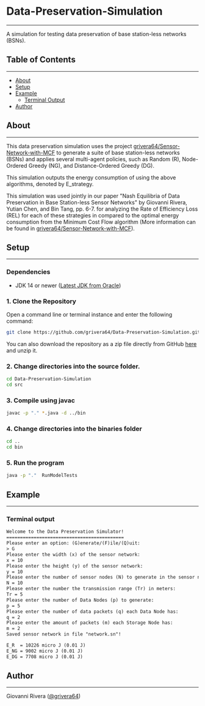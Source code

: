 # Data-Preservation-Simulation

---
A simulation for testing data preservation of base station-less networks (BSNs).

## Table of Contents

---
- [About](#about)
- [Setup](#setup)
- [Example](#example)
    - [Terminal Output](#terminal-output)
- [Author](#author)

## About

---
This data preservation simulation uses the project [grivera64/Sensor-Network-with-MCF](https://github.com/grivera64/Sensor-Generator-with-MCF)
to generate a suite of base station-less networks (BSNs) and applies several
multi-agent policies, such as Random (R), Node-Ordered Greedy (NG), and Distance-Ordered Greedy (DG).

This simulation outputs the energy consumption of using the above algorithms, denoted by E_strategy.

This simulation was used jointly in our paper "Nash Equilibria of Data Preservation in Base Station-less Sensor Networks" by Giovanni Rivera,
Yutian Chen, and Bin Tang, pp. 6-7. for analyzing the Rate of Efficiency Loss (REL) for each of these strategies in compared
to the optimal energy consumption from the Minimum Cost Flow algorithm (More information can be found in [grivera64/Sensor-Network-with-MCF](https://github.com/grivera64/Sensor-Generator-with-MCF)). 

## Setup

---

### Dependencies

- JDK 14 or newer ([Latest JDK from Oracle](https://www.oracle.com/java/technologies/downloads/))

### 1. Clone the Repository

Open a command line or terminal instance and enter the following command:
```sh
git clone https://github.com/grivera64/Data-Preservation-Simulation.git
```

You can also download the repository as a zip file directly
from GitHub [here](https://github.com/grivera64/Data-Preservation-Simulation/archive/refs/heads/main.zip) and unzip it.

### 2. Change directories into the source folder.

```sh
cd Data-Preservation-Simulation
cd src
```

### 3. Compile using javac

```sh
javac -p "." *.java -d ../bin
```

### 4. Change directories into the binaries folder

```sh
cd ..
cd bin
```

### 5. Run the program
```sh
java -p "."  RunModelTests
```

## Example

---
### Terminal output

```txt
Welcome to the Data Preservation Simulator!
===========================================
Please enter an option: (G)enerate/(F)ile/(Q)uit:
> G
Please enter the width (x) of the sensor network:
x = 10
Please enter the height (y) of the sensor network: 
y = 10
Please enter the number of sensor nodes (N) to generate in the sensor network:
N = 10
Please enter the number the transmission range (Tr) in meters:
Tr = 5
Please enter the number of Data Nodes (p) to generate:
p = 5
Please enter the number of data packets (q) each Data Node has:
q = 2
Please enter the amount of packets (m) each Storage Node has:
m = 2
Saved sensor network in file "network.sn"!

E_R  = 10226 micro J (0.01 J)
E_NG = 9002 micro J (0.01 J)
E_DG = 7708 micro J (0.01 J)
```

## Author

---
Giovanni Rivera ([@grivera64](https://github.com/grivera64))
